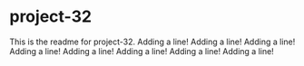 # project-32

This is the readme for project-32.
Adding a line!
Adding a line!
Adding a line!
Adding a line!
Adding a line!
Adding a line!
Adding a line!
Adding a line!
